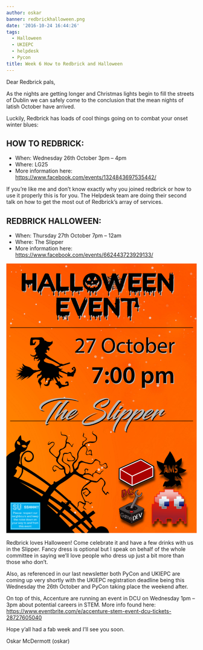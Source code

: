 ```yaml
---
author: oskar
banner: redbrickhalloween.png
date: '2016-10-24 16:44:26'
tags:
  - Halloween
  - UKIEPC
  - helpdesk
  - Pycon
title: Week 6 How to Redbrick and Halloween
---
```


Dear Redbrick pals,

As the nights are getting longer and Christmas lights begin to fill the streets
of Dublin we can safely come to the conclusion that the mean nights of latish
October have arrived.

Luckily, Redbrick has loads of cool things going on to combat your onset winter
blues:

 <!-- more -->

## HOW TO REDBRICK:

- When: Wednesday 26th October 3pm – 4pm
- Where: LG25
- More information here: https://www.facebook.com/events/1324843697535442/

If you’re like me and don’t know exactly why you joined redbrick or how to use
it properly this is for you. The Helpdesk team are doing their second talk on
how to get the most out of Redbrick’s array of services.

## REDBRICK HALLOWEEN:

- When: Thursday 27th October 7pm – 12am
- Where: The Slipper
- More information here: https://www.facebook.com/events/662443723929133/

![Redbrick Halloween](./redbrickhalloween.png)

Redbrick loves Halloween! Come celebrate it and have a few drinks with us in the
Slipper. Fancy dress is optional but I speak on behalf of the whole committee in
saying we’ll love people who dress up just a bit more than those who don’t.

Also, as referenced in our last newsletter both PyCon and UKIEPC are coming up
very shortly with the UKIEPC registration deadline being this Wednesday the 26th
October and PyCon taking place the weekend after.

On top of this, Accenture are running an event in DCU on Wednesday 1pm – 3pm
about potential careers in STEM. More info found here:
https://www.eventbrite.com/e/accenture-stem-event-dcu-tickets-28727605040

Hope y’all had a fab week and I’ll see you soon.

Oskar McDermott (oskar)
